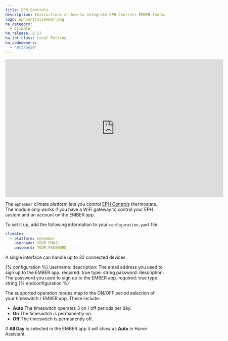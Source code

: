 ```yaml
---
title: EPH Controls
description: Instructions on how to integrate EPH Controls EMBER thermostats within Home Assistant.
logo: ephcontrolsember.png
ha_category:
  - Climate
ha_release: 0.57
ha_iot_class: Local Polling
ha_codeowners:
  - '@ttroy50'
---
```


<iframe width="690" height="437" src="https://www.youtube.com/embed/S3ycnNtIK4I" frameborder="0" allow="accelerometer; autoplay; encrypted-media; gyroscope; picture-in-picture" allowfullscreen></iframe>

The `ephember` climate platform lets you control [EPH Controls](https://emberapp.ephcontrols.com/) thermostats. The module only works if you have a WiFi gateway to control your EPH system and an account on the EMBER app.

To set it up, add the following information to your `configuration.yaml` file:

```yaml
climate:
  - platform: ephember
    username: YOUR_EMAIL
    password: YOUR_PASSWORD
```

A single interface can handle up to 32 connected devices.

{% configuration %}
username:
  description: The email address you used to sign up to the EMBER app.
  required: true
  type: string
password:
  description: The password you used to sign up to the EMBER app.
  required: true
  type: string
{% endconfiguration %}

The supported operation modes map to the ON/OFF period selection of your timeswitch / EMBER app. These include:

- **Auto** The timeswitch operates 3 on / off periods per day.
- **On** The timeswitch is permanently on.
- **Off** The timeswitch is permanently off.

If **All Day** is selected in the EMBER app it will show as **Auto** in Home Assistant.
